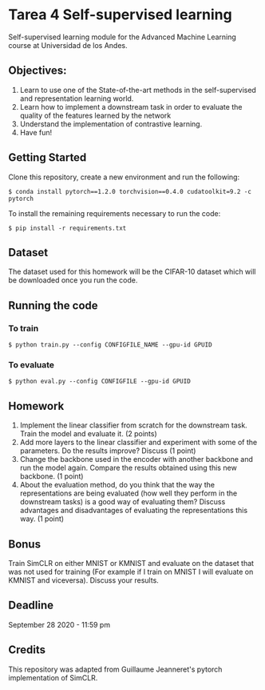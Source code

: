 # Tarea 4 Self-supervised learning
Self-supervised learning module for the Advanced Machine Learning course at Universidad de los Andes.

## Objectives:
1. Learn to use one of the State-of-the-art methods in the self-supervised and representation learning world.
2. Learn how to implement a downstream task in order to evaluate the quality of the features learned by the network
3. Understand the implementation of contrastive learning.
4. Have fun!

## Getting Started
Clone this repository, create a new environment and run the following:
```
$ conda install pytorch==1.2.0 torchvision==0.4.0 cudatoolkit=9.2 -c pytorch
```
To install the remaining requirements necessary to run the code:
```
$ pip install -r requirements.txt
```
## Dataset
The dataset used for this homework will be the CIFAR-10 dataset which will be downloaded once you run the code.

## Running the code
### To train
```
$ python train.py --config CONFIGFILE_NAME --gpu-id GPUID
```
### To evaluate
```
$ python eval.py --config CONFIGFILE --gpu-id GPUID
```
## Homework 
1. Implement the linear classifier from scratch for the downstream task. Train the model and evaluate it. (2 points)
2. Add more layers to the linear classifier and experiment with some of the parameters. Do the results improve? Discuss (1 point)
3. Change the backbone used in the encoder with another backbone and run the model again. Compare the results obtained using this new backbone. (1 point)
4. About the evaluation method, do you think that the way the representations are being evaluated (how well they perform in the downstream tasks) is a good way of evaluating them? Discuss advantages and disadvantages of evaluating the representations this way. (1 point)

## Bonus
Train SimCLR on either MNIST or KMNIST and evaluate on the dataset that was not used for training (For example if I train on MNIST I will evaluate on KMNIST and viceversa). Discuss your results.

## Deadline
September 28 2020 - 11:59 pm

## Credits
This repository was adapted from Guillaume Jeanneret's pytorch implementation of SimCLR.
